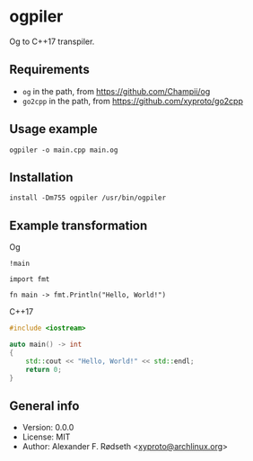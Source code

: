 # ogpiler

Og to C++17 transpiler.

## Requirements

* `og` in the path, from https://github.com/Champii/og
* `go2cpp` in the path, from https://github.com/xyproto/go2cpp

## Usage example

    ogpiler -o main.cpp main.og

## Installation

    install -Dm755 ogpiler /usr/bin/ogpiler

## Example transformation

Og
```
!main

import fmt

fn main -> fmt.Println("Hello, World!")
```

C++17
```cpp
#include <iostream>

auto main() -> int
{
    std::cout << "Hello, World!" << std::endl;
    return 0;
}

```

## General info

* Version: 0.0.0
* License: MIT
* Author: Alexander F. Rødseth &lt;xyproto@archlinux.org&gt;
